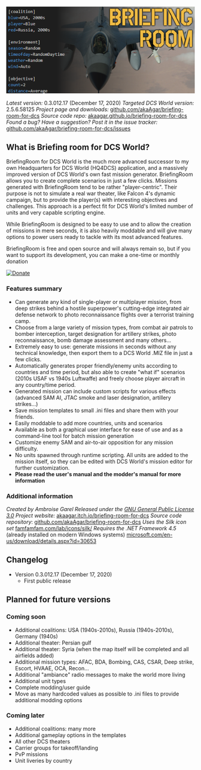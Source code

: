 ![BriefingRoom logo](Media/SplashScreen.png)

*Latest version:* 0.3.012.17 (December 17, 2020)
*Targeted DCS World version:* 2.5.6.58125
*Project page and downloads:* [github.com/akaAgar/briefing-room-for-dcs](https://github.com/akaAgar/briefing-room-for-dcs)
*Source code repo:* [akaagar.github.io/briefing-room-for-dcs](https://akaagar.github.io/briefing-room-for-dcs/)
*Found a bug? Have a suggestion? Post it in the issue tracker:* [github.com/akaAgar/briefing-room-for-dcs/issues](https://github.com/akaAgar/briefing-room-for-dcs/issues)

## What is Briefing room for DCS World?
BriefingRoom for DCS World is the much more advanced successor to my own Headquarters for DCS World (HQ4DCS) application, and a massively improved version of DCS World's own fast mission generator. BriefingRoom allows you to create complete scenarios in just a few clicks. Missions generated with BriefingRoom tend to be rather "player-centric". Their purpose is not to simulate a real war theater, like Falcon 4's dynamic campaign, but to provide the player(s) with interesting objectives and challenges. This approach is a perfect fit for DCS World's limited number of units and very capable scripting engine.

While BriefingRoom is designed to be easy to use and to allow the creation of missions in mere seconds, it is also heavily moddable and will give many options to power users ready to tackle with its most advanced features.

BriefingRoom is free and open source and will always remain so, but if you want to support its development, you can make a one-time or monthly donation

[![Donate](https://www.paypalobjects.com/en_US/i/btn/btn_donate_LG.gif)](https://www.paypal.com/cgi-bin/webscr?cmd=_s-xclick&hosted_button_id=VTLATJ7URMMWY)

### Features summary

* Can generate any kind of single-player or multiplayer mission, from deep strikes behind a hostile superpower's cutting-edge integrated air defense network to photo reconnaissance flights over a terrorist training camp.
* Choose from a large variety of mission types, from combat air patrols to bomber interception, target designation for artillery strikes, photo reconnaissance, bomb damage assessment and many others...
* Extremely easy to use: generate missions in seconds without any technical knowledge, then export them to a DCS World .MIZ file in just a few clicks.
* Automatically generates proper friendly/enemy units according to countries and time period, but also able to create "what if" scenarios (2010s USAF vs 1940s Luftwaffe) and freely choose player aircraft in any country/time period.
* Generated mission can include custom scripts for various effects (advanced SAM AI, JTAC smoke and laser designation, artillery strikes...)
* Save mission templates to small .ini files and share them with your friends.
* Easily moddable to add more countries, units and scenarios
* Available as both a graphical user interface for ease of use and as a command-line tool for batch mission generation
* Customize enemy SAM and air-to-air opposition for any mission difficulty.
* No units spawned through runtime scripting. All units are added to the mission itself, so they can be edited with DCS World's mission editor for further customization.
* **Please read the user's manual and the modder's manual for more information**

### Additional information

*Created by Ambroise Garel*
*Released under the [GNU General Public License 3.0](https://www.gnu.org/licenses/gpl-3.0.en.html)*
*Project website:* [akaagar.itch.io/briefing-room-for-dcs](https://akaagar.itch.io/briefing-room-for-dcs)
*Source code repository*: [github.com/akaAgar/briefing-room-for-dcs](https://github.com/akaAgar/briefing-room-for-dcs)
*Uses the Silk icon set* [famfamfam.com/lab/icons/silk/](https://famfamfam.com/lab/icons/silk/)
*Requires the .NET Framework 4.5* (already installed on modern Windows systems) [microsoft.com/en-us/download/details.aspx?id=30653](https://www.microsoft.com/en-us/download/details.aspx?id=30653)

## Changelog

* Version 0.3.012.17 (December 17, 2020)
  * First public release

## Planned for future versions

### Coming soon

* Additional coalitions: USA (1940s-2010s), Russia (1940s-2010s), Germany (1940s)
* Additional theater: Persian gulf
* Additional theater: Syria (when the map itself will be completed and all airfields added)
* Additional mission types: AFAC, BDA, Bombing, CAS, CSAR, Deep strike, Escort, HVAAE, OCA, Recon...
* Additional "ambiance" radio messages to make the world more living
* Additional unit types
* Complete modding/user guide
* Move as many hardcoded values as possible to .ini files to provide additional modding options

### Coming later
* Additional coalitions: many more
* Additional gameplay options in the templates
* All other DCS theaters
* Carrier groups for takeoff/landing
* PvP missions
* Unit liveries by country
